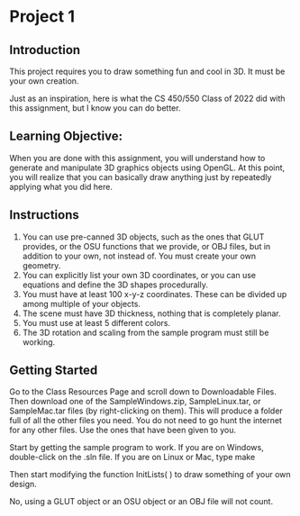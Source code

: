 # Project 1

## Introduction

This project requires you to draw something fun and cool in 3D. It must be your own creation.

Just as an inspiration, here is what the CS 450/550 Class of 2022 did with this assignment, but I know you can do better.

## Learning Objective:

When you are done with this assignment, you will understand how to generate and manipulate 3D graphics objects using OpenGL. At this point, you will realize that you can basically draw anything just by repeatedly applying what you did here.

## Instructions
1. You can use pre-canned 3D objects, such as the ones that GLUT provides, or the OSU functions that we provide, or OBJ files, but in addition to your own, not instead of. You must create your own geometry.
2. You can explicitly list your own 3D coordinates, or you can use equations and define the 3D shapes procedurally.
3. You must have at least 100 x-y-z coordinates. These can be divided up among multiple of your objects.
4. The scene must have 3D thickness, nothing that is completely planar.
5. You must use at least 5 different colors.
6. The 3D rotation and scaling from the sample program must still be working. 

## Getting Started

Go to the Class Resources Page and scroll down to Downloadable Files. Then download one of the SampleWindows.zip, SampleLinux.tar, or SampleMac.tar files (by right-clicking on them). This will produce a folder full of all the other files you need. You do not need to go hunt the internet for any other files. Use the ones that have been given to you.

Start by getting the sample program to work. If you are on Windows, double-click on the .sln file. If you are on Linux or Mac, type make

Then start modifying the function InitLists( ) to draw something of your own design.

No, using a GLUT object or an OSU object or an OBJ file will not count.
